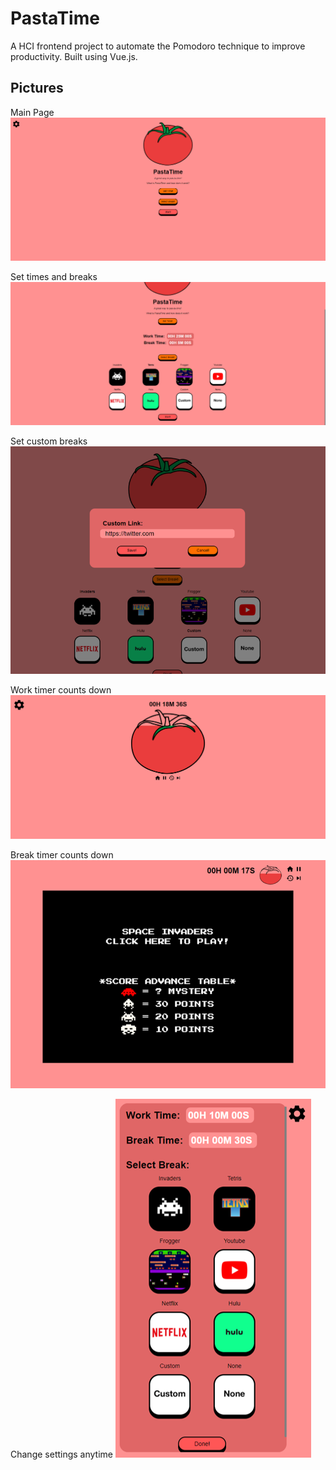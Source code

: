 # PastaTime

A HCI frontend project to automate the Pomodoro technique to improve productivity.
Built using Vue.js.

## Pictures

Main Page
![alt text](https://github.com/vameresh/493pastatime/blob/main/pictures/splash.PNG?raw=true)

Set times and breaks
![alt text](https://github.com/vameresh/493pastatime/blob/main/pictures/splash_select.PNG?raw=true)

Set custom breaks
![alt text](https://github.com/vameresh/493pastatime/blob/main/pictures/index_game_custom.png?raw=true)

Work timer counts down
![alt text](https://github.com/vameresh/493pastatime/blob/main/pictures/work.png?raw=true)

Break timer counts down
![alt text](https://github.com/vameresh/493pastatime/blob/main/pictures/break.png?raw=true)

Change settings anytime
![alt text](https://github.com/vameresh/493pastatime/blob/main/pictures/settings_panel.png?raw=true)